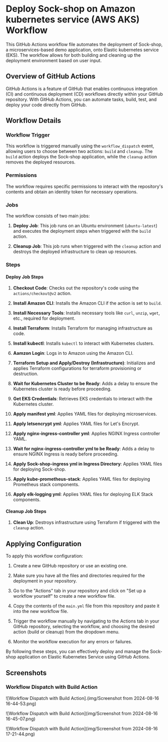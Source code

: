 # Deploy Sock-shop on Amazon kubernetes service (AWS AKS) Workflow

This GitHub Actions workflow file automates the deployment of Sock-shop, a microservices-based demo application, onto Elastic kubernetes service (EKS). The workflow allows for both building and cleaning up the deployment environment based on user input.

## Overview of GitHub Actions

GitHub Actions is a feature of GitHub that enables continuous integration (CI) and continuous deployment (CD) workflows directly within your GitHub repository. With GitHub Actions, you can automate tasks, build, test, and deploy your code directly from GitHub.

## Workflow Details

### Workflow Trigger

This workflow is triggered manually using the `workflow_dispatch` event, allowing users to choose between two actions: `build` and `cleanup`. The `build` action deploys the Sock-shop application, while the `cleanup` action removes the deployed resources.

### Permissions

The workflow requires specific permissions to interact with the repository's contents and obtain an identity token for necessary operations.

### Jobs

The workflow consists of two main jobs:

1. **Deploy Job**: This job runs on an Ubuntu environment (`ubuntu-latest`) and executes the deployment steps when triggered with the `build` action.

2. **Cleanup Job**: This job runs when triggered with the `cleanup` action and destroys the deployed infrastructure to clean up resources.

### Steps

#### Deploy Job Steps

1. **Checkout Code**: Checks out the repository's code using the `actions/checkout@v2` action.

2. **Install Amazon CLI**: Installs the Amazon CLI if the action is set to `build`.

3. **Install Necessary Tools**: Installs necessary tools like `curl`, `unzip`, `wget`, etc., required for deployment.

4. **Install Terraform**: Installs Terraform for managing infrastructure as code.

5. **Install kubectl**: Installs `kubectl` to interact with Kubernetes clusters.

7. **Aamzon Login**: Logs in to Amazon using the Amazon CLI.

8. **Terraform Setup and Apply/Destroy (Infrastructure)**: Initializes and applies Terraform configurations for terraform provisioning or destruction.

9. **Wait for Kubernetes Cluster to be Ready**: Adds a delay to ensure the Kubernetes cluster is ready before proceeding.

10. **Get EKS Credentials**: Retrieves EKS credentials to interact with the Kubernetes cluster.

12. **Apply manifest yml**: Applies YAML files for deploying microservices.

13. **Apply letsencrypt yml**: Applies YAML files for Let's Encrypt.

14. **Apply nginx-ingress-controller yml**: Applies NGINX Ingress controller YAML.

15. **Wait for nginx-ingress-controller yml to be Ready**: Adds a delay to ensure NGINX Ingress is ready before proceeding.

16. **Apply Sock-shop-ingress yml in Ingress Directory**: Applies YAML files for deploying Sock-shop.

17. **Apply kube-prometheus-stack**: Applies YAML files for deploying Prometheus stack components.

20. **Apply elk-logging yml**: Applies YAML files for deploying ELK Stack components.

#### Cleanup Job Steps

1. **Clean Up**: Destroys infrastructure using Terraform if triggered with the `cleanup` action.

## Applying Configuration

To apply this workflow configuration:

1. Create a new GitHub repository or use an existing one.

2. Make sure you have all the files and directories required for the deployment in your repository.

3. Go to the "Actions" tab in your repository and click on "Set up a workflow yourself" to create a new workflow file.

4. Copy the contents of the `main.yml` file from this repository and paste it into the new workflow file.

5. Trigger the workflow manually by navigating to the Actions tab in your GitHub repository, selecting the workflow, and choosing the desired action (build or cleanup) from the dropdown menu.

6. Monitor the workflow execution for any errors or failures.

By following these steps, you can effectively deploy and manage the Sock-shop application on Elastic Kubernetes Service using GitHub Actions.

## Screenshots

### Workflow Dispatch with Build Action

![Workflow Dispatch with Build Action].(img/Screenshot from 2024-08-16 16-44-53.png)

![Workflow Dispatch with Build Action](img/Screenshot from 2024-08-16 16-45-07.png)

![Workflow Dispatch with Build Action](img/Screenshot from 2024-08-16 17-21-44.png)
